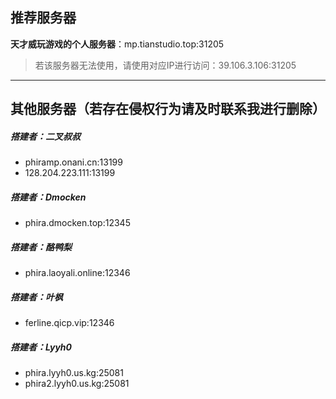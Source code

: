 ## 推荐服务器

**天才威玩游戏的个人服务器**：mp.tianstudio.top:31205
> 若该服务器无法使用，请使用对应IP进行访问：39.106.3.106:31205

---
## 其他服务器（若存在侵权行为请及时联系我进行删除）
##### 搭建者：二叉叔叔

- phiramp.onani.cn:13199
- 128.204.223.111:13199

##### 搭建者：Dmocken

- phira.dmocken.top:12345

##### 搭建者：酪鸭梨

- phira.laoyali.online:12346

##### 搭建者：叶枫

- ferline.qicp.vip:12346

##### 搭建者：Lyyh0

- phira.lyyh0.us.kg:25081
- phira2.lyyh0.us.kg:25081
